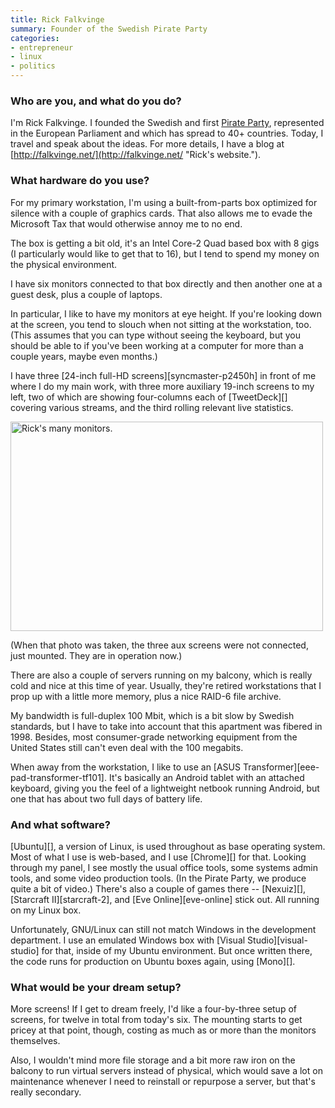 ```yaml
---
title: Rick Falkvinge
summary: Founder of the Swedish Pirate Party
categories:
- entrepreneur
- linux
- politics
---
```


### Who are you, and what do you do?

I'm Rick Falkvinge. I founded the Swedish and first [Pirate Party](http://piratpartiet.se/ "The Pirate Party's website."), represented in the European Parliament and which has spread to 40+ countries. Today, I travel and speak about the ideas. For more details, I have a blog at [http://falkvinge.net/](http://falkvinge.net/ "Rick's website.").

### What hardware do you use?

For my primary workstation, I'm using a built-from-parts box optimized for silence with a couple of graphics cards. That also allows me to evade the Microsoft Tax that would otherwise annoy me to no end.

The box is getting a bit old, it's an Intel Core-2 Quad based box with 8 gigs (I particularly would like to get that to 16), but I tend to spend my money on the physical environment.

I have six monitors connected to that box directly and then another one at a guest desk, plus a couple of laptops.

In particular, I like to have my monitors at eye height. If you're looking down at the screen, you tend to slouch when not sitting at the workstation, too. (This assumes that you can type without seeing the keyboard, but you should be able to if you've been working at a computer for more than a couple years, maybe even months.)

I have three [24-inch full-HD screens][syncmaster-p2450h] in front of me where I do my main work, with three more auxiliary 19-inch screens to my left, two of which are showing four-columns each of [TweetDeck][] covering various streams, and the third rolling relevant live statistics.

<img src="/images/interviews/rick.falkvinge/monitors.jpg" width="500" height="335" alt="Rick's many monitors." class="detail">

(When that photo was taken, the three aux screens were not connected, just mounted. They are in operation now.)

There are also a couple of servers running on my balcony, which is really cold and nice at this time of year. Usually, they're retired workstations that I prop up with a little more memory, plus a nice RAID-6 file archive.

My bandwidth is full-duplex 100 Mbit, which is a bit slow by Swedish standards, but I have to take into account that this apartment was fibered in 1998. Besides, most consumer-grade networking equipment from the United States still can't even deal with the 100 megabits.

When away from the workstation, I like to use an [ASUS Transformer][eee-pad-transformer-tf101]. It's basically an Android tablet with an attached keyboard, giving you the feel of a lightweight netbook running Android, but one that has about two full days of battery life.

### And what software?

[Ubuntu][], a version of Linux, is used throughout as base operating system. Most of what I use is web-based, and I use [Chrome][] for that. Looking through my panel, I see mostly the usual office tools, some systems admin tools, and some video production tools. (In the Pirate Party, we produce quite a bit of video.) There's also a couple of games there -- [Nexuiz][], [Starcraft II][starcraft-2], and [Eve Online][eve-online] stick out. All running on my Linux box.

Unfortunately, GNU/Linux can still not match Windows in the development department. I use an emulated Windows box with [Visual Studio][visual-studio] for that, inside of my Ubuntu environment. But once written there, the code runs for production on Ubuntu boxes again, using [Mono][].

### What would be your dream setup?

More screens! If I get to dream freely, I'd like a four-by-three setup of screens, for twelve in total from today's six. The mounting starts to get pricey at that point, though, costing as much as or more than the monitors themselves.

Also, I wouldn't mind more file storage and a bit more raw iron on the balcony to run virtual servers instead of physical, which would save a lot on maintenance whenever I need to reinstall or repurpose a server, but that's really secondary.